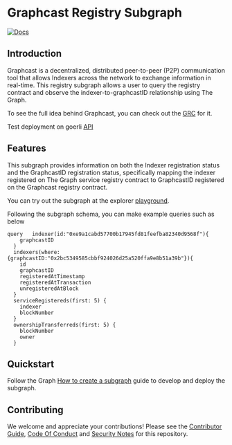 # Graphcast Registry Subgraph

[![Docs](https://img.shields.io/badge/docs-latest-brightgreen.svg)](https://docs.graphops.xyz/graphcast/intro)

## Introduction

Graphcast is a decentralized, distributed peer-to-peer (P2P) communication tool that allows Indexers across the network to exchange information in real-time. This registry subgraph allows a user to query the registry contract and observe the indexer-to-graphcastID relationship using The Graph. 

To see the full idea behind Graphcast, you can check out the [GRC](https://forum.thegraph.com/t/grc-001-graphcast-a-gossip-network-for-indexers/3544/8) for it.

Test deployment on goerli [API](https://api.thegraph.com/subgraphs/name/hopeyen/graphcast-registry-goerli)

## Features

This subgraph provides information on both the Indexer registration status and the GraphcastID registration status, specifically mapping the indexer registered on The Graph service registry contract to GraphcastID registered on the Graphcast registry contract.  

You can try out the subgraph at the explorer [playground](https://thegraph.com/hosted-service/subgraph/hopeyen/graphcast-registry-goerli).

Following the subgraph schema, you can make example queries such as below

```
query   indexer(id:"0xe9a1cabd57700b17945fd81feefba82340d9568f"){
    graphcastID
  }
  indexers(where:{graphcastID:"0x2bc5349585cbbf924026d25a520ffa9e8b51a39b"}){
    id
    graphcastID
    registeredAtTimestamp
    registeredAtTransaction
    unregisteredAtBlock
  }
  serviceRegistereds(first: 5) {
    indexer
    blockNumber
  }
  ownershipTransferreds(first: 5) {
    blockNumber
    owner
  }
```

## Quickstart

Follow the Graph [How to create a subgraph](https://thegraph.com/docs/en/developing/creating-a-subgraph/) guide to develop and deploy the subgraph.

## Contributing

We welcome and appreciate your contributions! Please see the [Contributor Guide](/CONTRIBUTING.md), [Code Of Conduct](/CODE_OF_CONDUCT.md) and [Security Notes](/SECURITY.md) for this repository.
